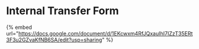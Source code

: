# Internal Transfer Form

{% embed url="https://docs.google.com/document/d/1EKcwxm4RfJQxauIhI7IZzT35ERt3F3u2GZvaKfNB6SA/edit?usp=sharing" %}
